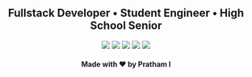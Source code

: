 <h2 align="center">Fullstack Developer • Student Engineer • High School Senior</h2>

<p align="center">
  <a href= "https://p.prathami1.tech" target="_blank"><img src="https://img.icons8.com/metro/92/000000/globe.png"/></a>
  <a href= "https://github.com/prathami1?tab=repositories" target="_blank"><img src="https://img.icons8.com/ios-filled/92/000000/repository.png"/></a>
  <a href= "https://linkedin.com/in/prathami1" target="_blank"><img src="https://img.icons8.com/plumpy/96/000000/linkedin-circled.png"/></a>
  <a href= "https://instagram.com/prathami1" target="_blank"><img src="https://img.icons8.com/plumpy/96/000000/instagram-new--v1.png"/></a>
  <a href="mailto:pminr@outlook.com?subject=Github Contact" target="_blank"><img src="https://img.icons8.com/fluent-systems-filled/96/000000/upload-mail.png"/></a>
</p>

<h4 align="center">Made with ❤️ by Pratham I</h4>
